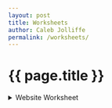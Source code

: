 ```yaml
---
layout: post
title: Worksheets
author: Caleb Jolliffe
permalink: /worksheets/
---
```


{{ page.title }}
================

<details>
<summary>Website Worksheet</summary>
<br>
<ol>
    <li>Question</li>
    <li>Question</li>
    <li>Question</li>
    <li>Question</li>
    <li>Question</li>
</ol>

## Next Steps

## Quick Note
I'm in the process of migrating my systems to Proton to increase security. There's no threat to you, but if you do want your project migrated to Proton before we finalize details, please check the box on the worksheet before you send it back.